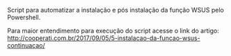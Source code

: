 Script para automatizar a instalação e pós instalação da função WSUS pelo Powershell.

Para maior entendimento para execução do script acesse o link do artigo: http://cooperati.com.br/2017/09/05/5-instalacao-da-funcao-wsus-continuacao/

